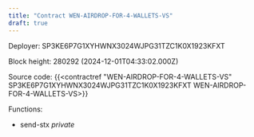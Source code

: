 ```yaml
---
title: "Contract WEN-AIRDROP-FOR-4-WALLETS-VS"
draft: true
---
```

Deployer: SP3KE6P7G1XYHWNX3024WJPG31TZC1K0X1923KFXT


 



Block height: 280292 (2024-12-01T04:33:02.000Z)

Source code: {{<contractref "WEN-AIRDROP-FOR-4-WALLETS-VS" SP3KE6P7G1XYHWNX3024WJPG31TZC1K0X1923KFXT WEN-AIRDROP-FOR-4-WALLETS-VS>}}

Functions:

* send-stx _private_
